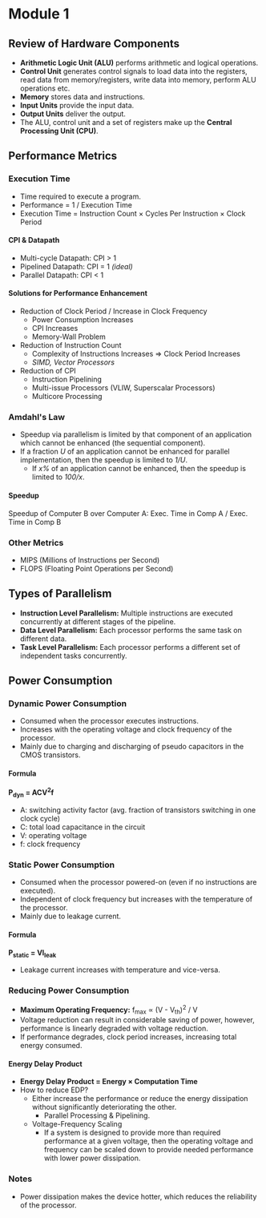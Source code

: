# Module 1

## Review of Hardware Components
- **Arithmetic Logic Unit (ALU)** performs arithmetic and logical operations.- **Control Unit** generates control signals to load data into the registers, read data from memory/registers, write data into memory, perform ALU operations etc.- **Memory** stores data and instructions.
- **Input Units** provide the input data.- **Output Units** deliver the output.
- The ALU, control unit and a set of registers make up the **Central Processing Unit (CPU)**.

## Performance Metrics
### Execution Time
- Time required to execute a program.
- Performance = 1 / Execution Time
- Execution Time = Instruction Count &times; Cycles Per Instruction &times; Clock Period

#### CPI & Datapath
- Multi-cycle Datapath: CPI > 1
- Pipelined Datapath: CPI = 1 *(ideal)*
- Parallel Datapath: CPI < 1

#### Solutions for Performance Enhancement
- Reduction of Clock Period / Increase in Clock Frequency
	- Power Consumption Increases
	- CPI Increases
	- Memory-Wall Problem
- Reduction of Instruction Count
	- Complexity of Instructions Increases &rArr; Clock Period Increases
	- *SIMD, Vector Processors*
- Reduction of CPI
	- Instruction Pipelining
	- Multi-issue Processors (VLIW, Superscalar Processors)
	- Multicore Processing

### Amdahl's Law
- Speedup via parallelism is limited by that component of an application which cannot be enhanced (the sequential component).
- If a fraction *U* of an application cannot be enhanced for parallel implementation, then the speedup is limited to *1/U*.
	- If *x%* of an application cannot be enhanced, then the speedup is limited to *100/x*.

#### Speedup
Speedup of Computer B over Computer A:
Exec. Time in Comp A / Exec. Time in Comp B

### Other Metrics
- MIPS (Millions of Instructions per Second)
- FLOPS (Floating Point Operations per Second)

## Types of Parallelism
- **Instruction Level Parallelism:** Multiple instructions are executed concurrently at different stages of the pipeline.
- **Data Level Parallelism:** Each processor performs the same task on different data.
- **Task Level Parallelism:** Each processor performs a different set of independent tasks concurrently.

## Power Consumption
### Dynamic Power Consumption
- Consumed when the processor executes instructions.
- Increases with the operating voltage and clock frequency of the processor.
- Mainly due to charging and discharging of pseudo capacitors in the CMOS transistors.

#### Formula
**P<sub>dyn</sub> = ACV<sup>2</sup>f**

- A: switching activity factor (avg. fraction of transistors switching in one clock cycle)
- C: total load capacitance in the circuit
- V: operating voltage
- f: clock frequency

### Static Power Consumption
- Consumed when the processor powered-on (even if no instructions are executed).
- Independent of clock frequency but increases with the temperature of the processor.
- Mainly due to leakage current.

#### Formula
**P<sub>static</sub> = VI<sub>leak</sub>**

- Leakage current increases with temperature and vice-versa.

### Reducing Power Consumption
- **Maximum Operating Frequency:** f<sub>max</sub> &prop; (V - V<sub>th</sub>)<sup>2</sup> / V
- Voltage reduction can result in considerable saving of power, however, performance is linearly degraded with voltage reduction.
- If performance degrades, clock period increases, increasing total energy consumed.

#### Energy Delay Product
- **Energy Delay Product = Energy &times; Computation Time**
- How to reduce EDP?
	- Either increase the performance or reduce the energy dissipation without significantly deteriorating the other.
		- Parallel Processing & Pipelining.
	- Voltage-Frequency Scaling
		- If a system is designed to provide more than required performance at a given voltage, then the operating voltage and frequency can be scaled down to provide needed performance with lower power dissipation.

### Notes
- Power dissipation makes the device hotter, which reduces the reliability of the processor.